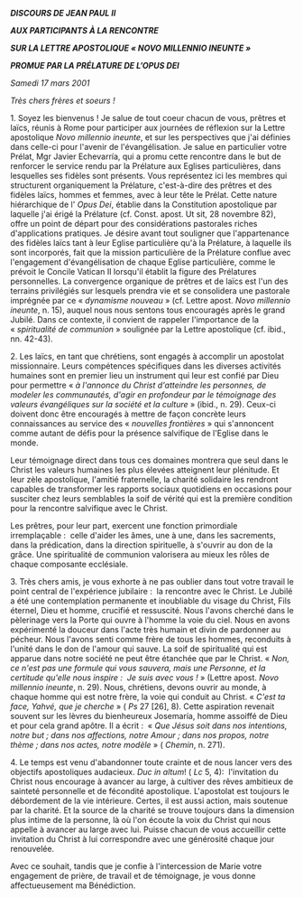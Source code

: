 ***DISCOURS DE JEAN PAUL II***

***AUX PARTICIPANTS À LA RENCONTRE***

***SUR LA LETTRE APOSTOLIQUE « *NOVO MILLENNIO INEUNTE* »***

***PROMUE PAR LA PRÉLATURE DE L’OPUS DEI***

*Samedi 17 mars 2001*

*Très chers frères et soeurs !*

1. Soyez les bienvenus ! Je salue de tout coeur chacun de vous, prêtres et laïcs, réunis à Rome pour participer aux journées de réflexion sur la Lettre apostolique *Novo millennio ineunte*, et sur les perspectives que j'ai définies dans celle-ci pour l'avenir de l'évangélisation. Je salue en particulier votre Prélat, Mgr Javier Echevarría, qui a promu cette rencontre dans le but de renforcer le service rendu par la Prélature aux Eglises particulières, dans lesquelles ses fidèles sont présents. Vous représentez ici les membres qui structurent organiquement la Prélature, c'est-à-dire des prêtres et des fidèles laïcs, hommes et femmes, avec à leur tête le Prélat. Cette nature hiérarchique de l' *Opus Dei*, établie dans la Constitution apostolique par laquelle j'ai érigé la Prélature (cf. Const. apost. Ut sit, 28 novembre 82), offre un point de départ pour des considérations pastorales riches d'applications pratiques. Je désire avant tout souligner que l'appartenance des fidèles laïcs tant à leur Eglise particulière qu'à la Prélature, à laquelle ils sont incorporés, fait que la mission particulière de la Prélature conflue avec l'engagement d'évangélisation de chaque Eglise particulière, comme le prévoit le Concile Vatican II lorsqu'il établit la figure des Prélatures personnelles. La convergence organique de prêtres et de laïcs est l'un des terrains privilégiés sur lesquels prendra vie et se consolidera une pastorale imprégnée par ce « *dynamisme nouveau* » (cf. Lettre apost. *Novo millennio ineunte*, n. 15), auquel nous nous sentons tous encouragés après le grand Jubilé. Dans ce contexte, il convient de rappeler l'importance de la « *spiritualité de communion* » soulignée par la Lettre apostolique (cf. ibid., nn. 42-43).

2. Les laïcs, en tant que chrétiens, sont engagés à accomplir un apostolat missionnaire. Leurs compétences spécifiques dans les diverses activités humaines sont en premier lieu un instrument qui leur est confié par Dieu pour permettre « *à l'annonce du Christ d'atteindre les personnes, de modeler les communautés, d'agir en profondeur par le témoignage des valeurs évangéliques sur la société et la culture* » (ibid., n. 29). Ceux-ci doivent donc être encouragés à mettre de façon concrète leurs connaissances au service des « *nouvelles frontières* » qui s'annoncent comme autant de défis pour la présence salvifique de l'Eglise dans le monde.

Leur témoignage direct dans tous ces domaines montrera que seul dans le Christ les valeurs humaines les plus élevées atteignent leur plénitude. Et leur zèle apostolique, l'amitié fraternelle, la charité solidaire les rendront capables de transformer les rapports sociaux quotidiens en occasions pour susciter chez leurs semblables la soif de vérité qui est la première condition pour la rencontre salvifique avec le Christ.

Les prêtres, pour leur part, exercent une fonction primordiale irremplaçable :  celle d'aider les âmes, une à une, dans les sacrements, dans la prédication, dans la direction spirituelle, à s'ouvrir au don de la grâce. Une spiritualité de communion valorisera au mieux les rôles de chaque composante ecclésiale.

3. Très chers amis, je vous exhorte à ne pas oublier dans tout votre travail le point central de l'expérience jubilaire :  la rencontre avec le Christ. Le Jubilé a été une contemplation permanente et inoubliable du visage du Christ, Fils éternel, Dieu et homme, crucifié et ressuscité. Nous l'avons cherché dans le pèlerinage vers la Porte qui ouvre à l'homme la voie du ciel. Nous en avons expérimenté la douceur dans l'acte très humain et divin de pardonner au pécheur. Nous l'avons senti comme frère de tous les hommes, reconduits à l'unité dans le don de l'amour qui sauve. La soif de spiritualité qui est apparue dans notre société ne peut être étanchée que par le Christ. « *Non, ce n'est pas une formule qui vous sauvera, mais une Personne, et la certitude qu'elle nous inspire :  Je suis avec vous !* » (Lettre apost. *Novo millennio ineunte*, n. 29). Nous, chrétiens, devons ouvrir au monde, à chaque homme qui est notre frère, la voie qui conduit au Christ. « *C'est ta face, Yahvé, que je cherche* » ( *Ps* 27 [26], 8). Cette aspiration revenait souvent sur les lèvres du bienheureux Josemaría, homme assoiffé de Dieu et pour cela grand apôtre. Il a écrit :  « *Que Jésus soit dans nos intentions, notre but ; dans nos affections, notre Amour ; dans nos propos, notre thème ; dans nos actes, notre modèle* » ( *Chemin*, n. 271).

4. Le temps est venu d'abandonner toute crainte et de nous lancer vers des objectifs apostoliques audacieux. *Duc in altum*! ( *Lc* 5, 4):  l'invitation du Christ nous encourage à avancer au large, à cultiver des rêves ambitieux de sainteté personnelle et de fécondité apostolique. L'apostolat est toujours le débordement de la vie intérieure. Certes, il est aussi action, mais soutenue par la charité. Et la source de la charité se trouve toujours dans la dimension plus intime de la personne, là où l'on écoute la voix du Christ qui nous appelle à avancer au large avec lui. Puisse chacun de vous accueillir cette invitation du Christ à lui correspondre avec une générosité chaque jour renouvelée.

Avec ce souhait, tandis que je confie à l'intercession de Marie votre engagement de prière, de travail et de témoignage, je vous donne affectueusement ma Bénédiction.